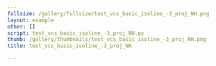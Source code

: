 ```yaml
---
fullsize: /gallery/fullsize/test_vcs_basic_isoline_-3_proj_NH.png
layout: example
other: []
script: test_vcs_basic_isoline_-3_proj_NH.py
thumb: /gallery/thumbnails/test_vcs_basic_isoline_-3_proj_NH.png
title: test_vcs_basic_isoline_-3_proj_NH

---
```

